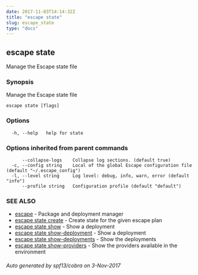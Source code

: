 ```yaml
---
date: 2017-11-03T14:14:32Z
title: "escape state"
slug: escape_state
type: "docs"
---
```

## escape state

Manage the Escape state file

### Synopsis


Manage the Escape state file

```
escape state [flags]
```

### Options

```
  -h, --help   help for state
```

### Options inherited from parent commands

```
      --collapse-logs    Collapse log sections. (default true)
  -c, --config string    Local of the global Escape configuration file (default "~/.escape_config")
  -l, --level string     Log level: debug, info, warn, error (default "info")
      --profile string   Configuration profile (default "default")
```

### SEE ALSO
* [escape](../escape/)	 - Package and deployment manager
* [escape state create](../escape_state_create/)	 - Create state for the given escape plan
* [escape state show](../escape_state_show/)	 - Show a deployment
* [escape state show-deployment](../escape_state_show-deployment/)	 - Show a deployment
* [escape state show-deployments](../escape_state_show-deployments/)	 - Show the deployments
* [escape state show-providers](../escape_state_show-providers/)	 - Show the providers available in the environment

###### Auto generated by spf13/cobra on 3-Nov-2017
